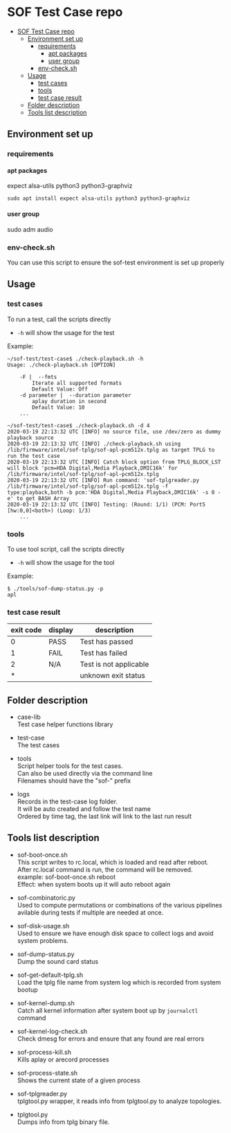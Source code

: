# SOF Test Case repo
- [SOF Test Case repo](#sof-test-case-repo)
  - [Environment set up](#environment-set-up)
    - [requirements](#requirements)
      - [apt packages](#apt-packages)
      - [user group](#user-group)
    - [env-check.sh](#env-checksh)
  - [Usage](#usage)
    - [test cases](#test-cases)
    - [tools](#tools)
    - [test case result](#test-case-result)
  - [Folder description](#folder-description)
  - [Tools list description](#tools-list-description)
## Environment set up
### requirements
#### apt packages
expect alsa-utils python3 python3-graphviz
```
sudo apt install expect alsa-utils python3 python3-graphviz
```
#### user group
sudo adm audio

### env-check.sh
You can use this script to ensure the sof-test environment is set up properly

## Usage
### test cases
To run a test, call the scripts directly
 * `-h` will show the usage for the test

Example:
```
~/sof-test/test-case$ ./check-playback.sh -h
Usage: ./check-playback.sh [OPTION]

    -F |  --fmts
	    Iterate all supported formats
	    Default Value: Off
    -d parameter |  --duration parameter
	    aplay duration in second
	    Default Value: 10
    ...
```
```
~/sof-test/test-case$ ./check-playback.sh -d 4
2020-03-19 22:13:32 UTC [INFO] no source file, use /dev/zero as dummy playback source
2020-03-19 22:13:32 UTC [INFO] ./check-playback.sh using /lib/firmware/intel/sof-tplg/sof-apl-pcm512x.tplg as target TPLG to run the test case
2020-03-19 22:13:32 UTC [INFO] Catch block option from TPLG_BLOCK_LST will block 'pcm=HDA Digital,Media Playback,DMIC16k' for /lib/firmware/intel/sof-tplg/sof-apl-pcm512x.tplg
2020-03-19 22:13:32 UTC [INFO] Run command: 'sof-tplgreader.py /lib/firmware/intel/sof-tplg/sof-apl-pcm512x.tplg -f type:playback,both -b pcm:'HDA Digital,Media Playback,DMIC16k' -s 0 -e' to get BASH Array
2020-03-19 22:13:32 UTC [INFO] Testing: (Round: 1/1) (PCM: Port5 [hw:0,0]<both>) (Loop: 1/3)
    ...
```
### tools
To use tool script, call the scripts directly
 * `-h` will show the usage for the tool

Example:
```
$ ./tools/sof-dump-status.py -p
apl
```

### test case result
| exit code | display | description            |
| --------- | ------- | ---------------------- |
| 0         | PASS    | Test has passed        |
| 1         | FAIL    | Test has failed        |
| 2         | N/A     | Test is not applicable |
| *         |         | unknown exit status    |

## Folder description
* case-lib
<br> Test case helper functions library

* test-case
<br> The test cases

* tools
<br> Script helper tools for the test cases.
<br> Can also be used directly via the command line
<br> Filenames should have the "sof-" prefix

* logs
<br> Records in the test-case log folder.
<br> It will be auto created and follow the test name
<br> Ordered by time tag, the last link will link to the last run result

## Tools list description

* sof-boot-once.sh
<br> This script writes to rc.local, which is loaded and read after reboot.
<br> After rc.local command is run, the command will be removed.
<br> example: sof-boot-once.sh reboot
<br> Effect: when system boots up it will auto reboot again

* sof-combinatoric.py
<br> Used to compute permutations or combinations of the various pipelines
     avilable during tests if multiple are needed at once.

* sof-disk-usage.sh
<br> Used to ensure we have enough disk space to collect logs and avoid system
     problems.

* sof-dump-status.py
<br> Dump the sound card status

* sof-get-default-tplg.sh
<br> Load the tplg file name from system log which is recorded from system bootup

* sof-kernel-dump.sh
<br> Catch all kernel information after system boot up by `journalctl` command

* sof-kernel-log-check.sh
<br> Check dmesg for errors and ensure that any found are real errors

* sof-process-kill.sh
<br> Kills aplay or arecord processes

* sof-process-state.sh
<br> Shows the current state of a given process

* sof-tplgreader.py
<br> tplgtool.py wrapper, it reads info from tplgtool.py to analyze topologies.

* tplgtool.py
<br> Dumps info from tplg binary file.
